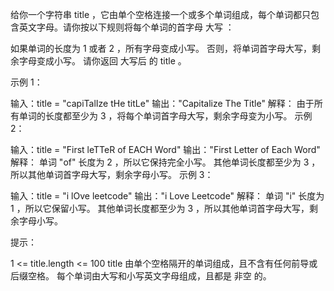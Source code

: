 给你一个字符串 title ，它由单个空格连接一个或多个单词组成，每个单词都只包含英文字母。请你按以下规则将每个单词的首字母 大写 ：

如果单词的长度为 1 或者 2 ，所有字母变成小写。
否则，将单词首字母大写，剩余字母变成小写。
请你返回 大写后 的 title 。

 

示例 1：

输入：title = "capiTalIze tHe titLe"
输出："Capitalize The Title"
解释：
由于所有单词的长度都至少为 3 ，将每个单词首字母大写，剩余字母变为小写。
示例 2：

输入：title = "First leTTeR of EACH Word"
输出："First Letter of Each Word"
解释：
单词 "of" 长度为 2 ，所以它保持完全小写。
其他单词长度都至少为 3 ，所以其他单词首字母大写，剩余字母小写。
示例 3：

输入：title = "i lOve leetcode"
输出："i Love Leetcode"
解释：
单词 "i" 长度为 1 ，所以它保留小写。
其他单词长度都至少为 3 ，所以其他单词首字母大写，剩余字母小写。
 

提示：

1 <= title.length <= 100
title 由单个空格隔开的单词组成，且不含有任何前导或后缀空格。
每个单词由大写和小写英文字母组成，且都是 非空 的。
